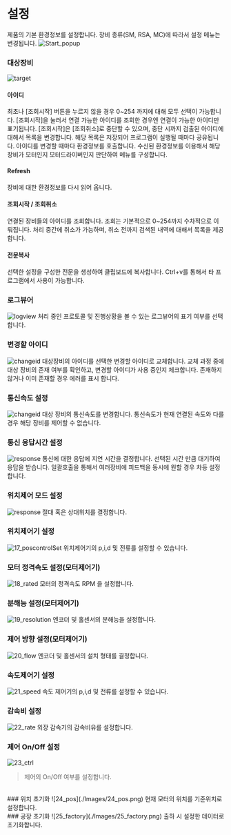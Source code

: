 # 설정
제품의 기본 환경정보를 설정합니다.
장비 종류(SM, RSA, MC)에 따라서 설정 메뉴는 변경됩니다.
![Start_popup](./Images/02_Setting.png)


### 대상장비
![target](./Images/12_Target.png)
#### 아이디
최초나 [조회시작] 버튼을 누르지 않을 경우 0~254 까지에 대해 모두 선택이 가능합니다.
[조회시작]을 눌러서 연결 가능한 아이디를 조회한 경우엔 연결이 가능한 아이디만 표기됩니다.
[조회시작]은  [조회취소]로 중단할 수 있으며, 중단 시까지 검출된 아이디에 대해서 목록을 변경합니다.
해당 목록은 저장되어 프로그램이 실행될 때마다 공유됩니다.
아이디를 변경할 때마다 환경정보를 호출합니다.
수신된 환경정보를 이용해서 해당 장비가 모터인지 모터드라이버인지 판단하여 메뉴를 구성합니다.
<br>
#### Refresh
장비에 대한 환경정보를 다시 읽어 옵니다.
<br>
#### 조회시작 / 조회취소
연결된 장비들의 아이디를 조회합니다.
조회는 기본적으로 0~254까지 수차적으로 이뤄집니다.
처리 중간에 취소가 가능하며, 취소 전까지 검색된 내역에 대해서 목록을 제공합니다.
<br>
#### 전문복사
선택한 설정을 구성한 전문을 생성하여 클립보드에 복사합니다.
Ctrl+v를 통해서 타 프로그램에서 사용이 가능합니다.
<br>
### 로그뷰어
![logview](./Images/13_Logview.png)
처리 중인 프로토콜 및 진행상황을 볼 수 있는 로그뷰어의 표기 여부를 선택합니다.
<br>
### 변경할 아이디
![changeid](./Images/14_changeid.png)
대상장비의 아이디를 선택한 변경할 아이디로 교체합니다.
교체 과정 중에 대상 장비의 존재 여부를 확인하고, 변경할 아이디가 사용 중인지 체크합니다.
존재하지 않거나 이미 존재할 경우 에러를 표시 합니다.
<br>
### 통신속도 설정
![changeid](./Images/15_baudrate.png)
대상 장비의 통신속도를 변경합니다.
통신속도가 현재 연결된 속도와 다를 경우 해당 장비를 제어할 수 없습니다.
<br>
### 통신 응답시간 설정
![response](./Images/15_response.png)
통신에 대한 응답에 지연 시간을 결정합니다.
선택된 시간 만큼 대기하여 응답을 받습니다.
일괄호출을 통해서 여러장비에 피드백을 동시에 원할 경우 차등 설정합니다.
<br>
### 위치제어 모드 설정
![response](./Images/16_abspostion.png)
절대 혹은 상대위치를 결정합니다.
<br>
### 위치제어기 설정
![17_poscontrolSet](./Images/17_poscontrolSet.png)
위치제어기의 p,i,d 및 전류를 설정할 수 있습니다.
<br>
### 모터 정격속도 설정(모터제어기)
![18_rated](./Images/18_rated.png)
모터의 정격속도 RPM 을 설정합니다.
<br>
### 분해능 설정(모터제어기)
![19_resolution](./Images/19_resolution.png)
엔코더 및 홀센서의 분해능을 설정합니다.
<br>
### 제어 방향 설정(모터제어기)
![20_flow](./Images/20_flow.png)
엔코더 및 홀센서의 설치 형태를 결정합니다.
<br>
### 속도제어기 설정
![21_speed](./Images/21_speed.png)
속도 제어기의 p,i,d 및 전류를 설정할 수 있습니다.
<br>
### 감속비 설정
![22_rate](./Images/22_rate.png)
외장 감속기의 감속비유를 설정합니다.
<br>
### 제어 On/Off 설정
![23_ctrl](./Images/23_ctrl.png)
> 제어의 On/Off 여부를 설정합니다.
<br>
### 위치 초기화
![24_pos](./Images/24_pos.png)
현재 모터의 위치를 기준위치로 설정합니다.
<br>
### 공장 초기화
![25_factory](./Images/25_factory.png)
출하 시 설정한 데이터로 초기화합니다.
